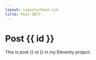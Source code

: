 ```yaml
---
layout: layouts/base.njk
title: Post 3077
---
```


# Post {{ id }}

This is post {{ id }} in my Eleventy project.
